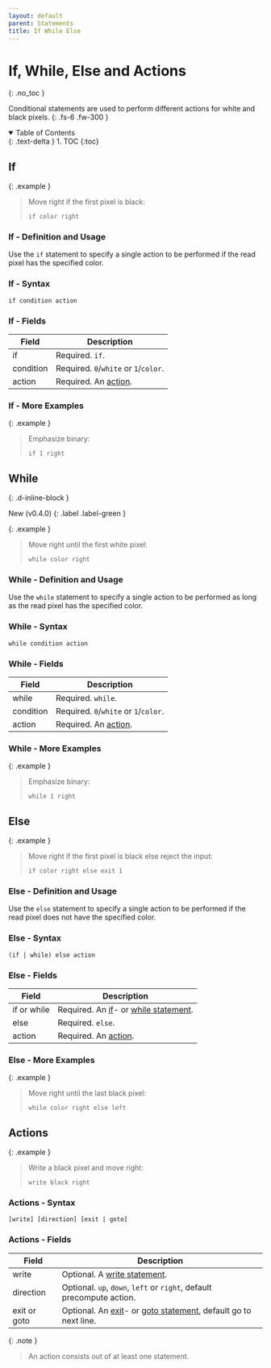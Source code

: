 ```yaml
---
layout: default
parent: Statements
title: If While Else
---
```


# If, While, Else and Actions
{: .no_toc }

Conditional statements are used to perform different actions for white and black pixels.
{: .fs-6 .fw-300 }

<details open markdown="block">
  <summary>
    Table of Contents
  </summary>
  {: .text-delta }
1. TOC
{:toc}
</details>

## If

{: .example }
> Move right if the first pixel is black:
>
> ```btml
> if color right
> ```

### If - Definition and Usage

Use the `if` statement to specify a single action to be performed if the read pixel has the specified color.

### If - Syntax

```ebnf
if condition action
```

### If - Fields

Field | Description
-- | --
if | Required. `if`.
condition | Required. `0`/`white` or `1`/`color`.
action | Required. An [action](#actions).

### If - More Examples

{: .example }
> Emphasize binary:
>
> ```btml
> if 1 right
> ```

## While
{: .d-inline-block }

New (v0.4.0)
{: .label .label-green }

{: .example }
> Move right until the first white pixel:
>
> ```btml
> while color right
> ```

### While - Definition and Usage

Use the `while` statement to specify a single action to be performed as long as the read pixel has the specified color.

### While - Syntax

```ebnf
while condition action
```

### While - Fields

Field | Description
-- | --
while| Required. `while`.
condition | Required. `0`/`white` or `1`/`color`.
action | Required. An [action](#actions).

### While - More Examples

{: .example }
> Emphasize binary:
>
> ```btml
> while 1 right
> ```

## Else

{: .example }
> Move right if the first pixel is black else reject the input:
>
> ```btml
> if color right else exit 1
> ```

### Else - Definition and Usage

Use the `else` statement to specify a single action to be performed if the read pixel does not have the specified color.

### Else - Syntax

```ebnf
(if | while) else action
```

### Else - Fields

Field | Description
-- | --
if or while | Required. An [if](#if)- or [while statement](#while).
else | Required. `else`.
action | Required. An [action](#actions).

### Else - More Examples

{: .example }
> Move right until the last black pixel:
>
> ```btml
> while color right else left
> ```

## Actions

{: .example }
> Write a black pixel and move right:
>
> ```btml
> write black right
> ```

### Actions - Syntax

```ebnf
[write] [direction] [exit | goto]
```

### Actions - Fields

Field | Description
-- | --
write | Optional. A [write statement](write).
direction | Optional. `up`, `down`, `left` or `right`, default precompute action.
exit or goto | Optional. An [exit](exit#exit)- or [goto statement](goto#goto), default go to next line.

{: .note }
> An action consists out of at least one statement.
